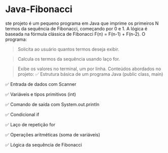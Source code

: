 # Java-Fibonacci
ste projeto é um pequeno programa em Java que imprime os primeiros N termos da sequência de Fibonacci, começando por 0 e 1. A lógica é baseada na fórmula clássica de Fibonacci F(n) = F(n-1) + F(n-2).
O programa:
>Solicita ao usuário quantos termos deseja exibir.

>Calcula os termos da sequência usando laço for.

>Exibe os valores no terminal, um por linha.
>Conteúdos abordados no projeto:
✅ Estrutura básica de um programa Java (public class, main)

✅ Entrada de dados com Scanner

✅ Variáveis e tipos primitivos (int)

✅ Comando de saída com System.out.println

✅ Condicional if

✅ Laço de repetição for

✅ Operações aritméticas (soma de variáveis)

✅ Lógica da sequência de Fibonacci

